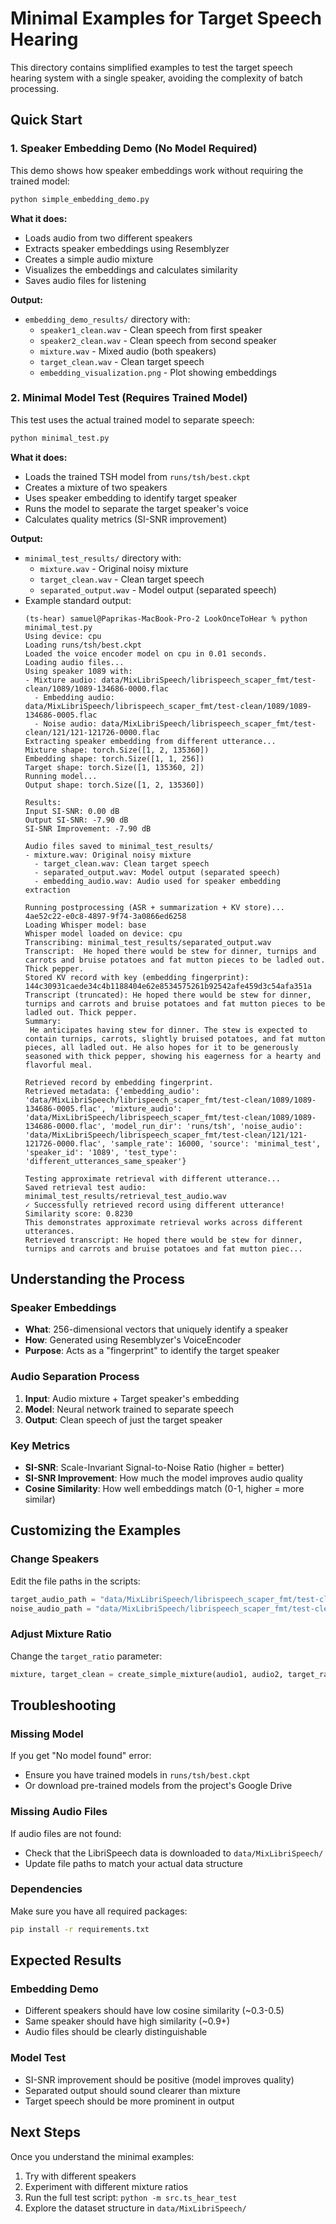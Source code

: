 # Minimal Examples for Target Speech Hearing

This directory contains simplified examples to test the target speech hearing system with a single speaker, avoiding the complexity of batch processing.

## Quick Start

### 1. Speaker Embedding Demo (No Model Required)

This demo shows how speaker embeddings work without requiring the trained model:

```bash
python simple_embedding_demo.py
```

**What it does:**
- Loads audio from two different speakers
- Extracts speaker embeddings using Resemblyzer
- Creates a simple audio mixture
- Visualizes the embeddings and calculates similarity
- Saves audio files for listening

**Output:**
- `embedding_demo_results/` directory with:
  - `speaker1_clean.wav` - Clean speech from first speaker
  - `speaker2_clean.wav` - Clean speech from second speaker  
  - `mixture.wav` - Mixed audio (both speakers)
  - `target_clean.wav` - Clean target speech
  - `embedding_visualization.png` - Plot showing embeddings

### 2. Minimal Model Test (Requires Trained Model)

This test uses the actual trained model to separate speech:

```bash
python minimal_test.py
```

**What it does:**
- Loads the trained TSH model from `runs/tsh/best.ckpt`
- Creates a mixture of two speakers
- Uses speaker embedding to identify target speaker
- Runs the model to separate the target speaker's voice
- Calculates quality metrics (SI-SNR improvement)

**Output:**
- `minimal_test_results/` directory with:
  - `mixture.wav` - Original noisy mixture
  - `target_clean.wav` - Clean target speech
  - `separated_output.wav` - Model output (separated speech)
- Example standard output:
    ```
    (ts-hear) samuel@Paprikas-MacBook-Pro-2 LookOnceToHear % python minimal_test.py
    Using device: cpu
    Loading runs/tsh/best.ckpt
    Loaded the voice encoder model on cpu in 0.01 seconds.
    Loading audio files...
    Using speaker 1089 with:
    - Mixture audio: data/MixLibriSpeech/librispeech_scaper_fmt/test-clean/1089/1089-134686-0000.flac
      - Embedding audio: data/MixLibriSpeech/librispeech_scaper_fmt/test-clean/1089/1089-134686-0005.flac
      - Noise audio: data/MixLibriSpeech/librispeech_scaper_fmt/test-clean/121/121-121726-0000.flac
    Extracting speaker embedding from different utterance...
    Mixture shape: torch.Size([1, 2, 135360])
    Embedding shape: torch.Size([1, 1, 256])
    Target shape: torch.Size([1, 135360, 2])
    Running model...
    Output shape: torch.Size([1, 2, 135360])
    
    Results:
    Input SI-SNR: 0.00 dB
    Output SI-SNR: -7.90 dB
    SI-SNR Improvement: -7.90 dB
    
    Audio files saved to minimal_test_results/
    - mixture.wav: Original noisy mixture
      - target_clean.wav: Clean target speech
      - separated_output.wav: Model output (separated speech)
      - embedding_audio.wav: Audio used for speaker embedding extraction
    
    Running postprocessing (ASR + summarization + KV store)...
    4ae52c22-e0c8-4897-9f74-3a0866ed6258
    Loading Whisper model: base
    Whisper model loaded on device: cpu
    Transcribing: minimal_test_results/separated_output.wav
    Transcript:  He hoped there would be stew for dinner, turnips and carrots and bruise potatoes and fat mutton pieces to be ladled out. Thick pepper.
    Stored KV record with key (embedding fingerprint): 144c30931caede34c4b1188404e62e8534575261b92542afe459d3c54afa351a
    Transcript (truncated): He hoped there would be stew for dinner, turnips and carrots and bruise potatoes and fat mutton pieces to be ladled out. Thick pepper.
    Summary:
     He anticipates having stew for dinner. The stew is expected to contain turnips, carrots, slightly bruised potatoes, and fat mutton pieces, all ladled out. He also hopes for it to be generously seasoned with thick pepper, showing his eagerness for a hearty and flavorful meal.
    
    Retrieved record by embedding fingerprint.
    Retrieved metadata: {'embedding_audio': 'data/MixLibriSpeech/librispeech_scaper_fmt/test-clean/1089/1089-134686-0005.flac', 'mixture_audio': 'data/MixLibriSpeech/librispeech_scaper_fmt/test-clean/1089/1089-134686-0000.flac', 'model_run_dir': 'runs/tsh', 'noise_audio': 'data/MixLibriSpeech/librispeech_scaper_fmt/test-clean/121/121-121726-0000.flac', 'sample_rate': 16000, 'source': 'minimal_test', 'speaker_id': '1089', 'test_type': 'different_utterances_same_speaker'}
    
    Testing approximate retrieval with different utterance...
    Saved retrieval test audio: minimal_test_results/retrieval_test_audio.wav
    ✓ Successfully retrieved record using different utterance!
    Similarity score: 0.8230
    This demonstrates approximate retrieval works across different utterances.
    Retrieved transcript: He hoped there would be stew for dinner, turnips and carrots and bruise potatoes and fat mutton piec...
    ```

## Understanding the Process

### Speaker Embeddings
- **What**: 256-dimensional vectors that uniquely identify a speaker
- **How**: Generated using Resemblyzer's VoiceEncoder
- **Purpose**: Acts as a "fingerprint" to identify the target speaker

### Audio Separation Process
1. **Input**: Audio mixture + Target speaker's embedding
2. **Model**: Neural network trained to separate speech
3. **Output**: Clean speech of just the target speaker

### Key Metrics
- **SI-SNR**: Scale-Invariant Signal-to-Noise Ratio (higher = better)
- **SI-SNR Improvement**: How much the model improves audio quality
- **Cosine Similarity**: How well embeddings match (0-1, higher = more similar)

## Customizing the Examples

### Change Speakers
Edit the file paths in the scripts:
```python
target_audio_path = "data/MixLibriSpeech/librispeech_scaper_fmt/test-clean/1089/1089-134686-0000.flac"
noise_audio_path = "data/MixLibriSpeech/librispeech_scaper_fmt/test-clean/121/121-123142-0000.flac"
```

### Adjust Mixture Ratio
Change the `target_ratio` parameter:
```python
mixture, target_clean = create_simple_mixture(audio1, audio2, target_ratio=0.6)
```

## Troubleshooting

### Missing Model
If you get "No model found" error:
- Ensure you have trained models in `runs/tsh/best.ckpt`
- Or download pre-trained models from the project's Google Drive

### Missing Audio Files
If audio files are not found:
- Check that the LibriSpeech data is downloaded to `data/MixLibriSpeech/`
- Update file paths to match your actual data structure

### Dependencies
Make sure you have all required packages:
```bash
pip install -r requirements.txt
```

## Expected Results

### Embedding Demo
- Different speakers should have low cosine similarity (~0.3-0.5)
- Same speaker should have high similarity (~0.9+)
- Audio files should be clearly distinguishable

### Model Test
- SI-SNR improvement should be positive (model improves quality)
- Separated output should sound clearer than mixture
- Target speech should be more prominent in output

## Next Steps

Once you understand the minimal examples:
1. Try with different speakers
2. Experiment with different mixture ratios
3. Run the full test script: `python -m src.ts_hear_test`
4. Explore the dataset structure in `data/MixLibriSpeech/` 